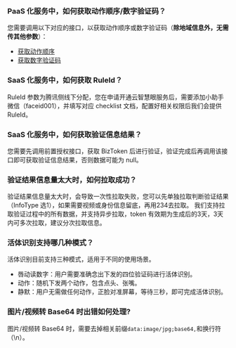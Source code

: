 ### PaaS 化服务中，如何获取动作顺序/数字验证码？
您需要调用以下对应的接口，以获取动作顺序或数字验证码（**除地域信息外，无需传其他参数**）：
- [获取动作顺序](https://cloud.tencent.com/document/product/1007/31822) 
- [获取数字验证码](https://cloud.tencent.com/document/product/1007/31821) 

### SaaS 化服务中，如何获取 RuleId？
RuleId 参数为腾讯侧线下分配，您在申请开通云智慧眼服务后，需要添加小助手微信（faceid001），并填写对应 checklist 文档，配置好相关权限后我们会提供 RuleId。

### SaaS 化服务中，如何获取验证信息结果？
您需要先调用前置授权接口，获取 BizToken 后进行验证，验证完成后再调用该接口即可获取验证信息结果，否则数据可能为 null。

### 验证结果信息量太大时，如何拉取成功？
验证结果信息量太大时，会导致一次性拉取失败，您可以先单独拉取判断验证结果（InfoType 选1），如果需要视频或身份信息留底，再用234去拉取。
我们支持拉取验证过程中的所有数据，并支持异步拉取，token 有效期为生成后的3天，3天内可多次拉取，建议分次拉取信息。


### 活体识别支持哪几种模式？
活体识别目前支持三种模式，适用于不同的使用场景。
- 唇动读数字：用户需要准确念出下发的四位验证码进行活体识别。
- 动作：随机下发两个动作，包含点头、张嘴。
- 静默：用户无需做任何动作，正脸对准屏幕，等待三秒，即可完成活体识别。


### 图片/视频转 Base64 时出错如何处理?
图片/视频转 Base64 时，需要去掉相关前缀`data:image/jpg;base64,`和换行符（\n）。

